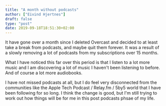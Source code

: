 ```yaml
---
title: "A month without podcasts"
author: ["Eivind Hjertnes"]
draft: false
type: "post"
date: 2019-09-18T18:51:30+02:00
---
```


It have gone over a month since I deleted Overcast and decided to at least take a break from podcasts, and maybe quit them forever. It was a result of a slowly removing a lot of podcasts from my subscriptions over 15 months.

What I have noticed this far over this period is that I listen to a lot more music and I am discovering a lot of music I haven't been listening to before. And of course a lot more audiobooks.

I have not missed podcasts at all, but I do feel very disconnected from the communities like the Apple Tech Podcast / Relay.fm / 5by5 world that I have been following for so long. I think the change is good, but I'm still trying to work out how things will be for me in this post podcasts phsae of my life.
